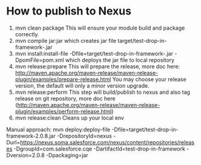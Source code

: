 # How to publish to Nexus
1. mvn clean package
    This will ensure your module build and package correctly.
2. mvn compile jar:jar
	which creates jar file target/test-drop-in-framework-<version>.jar
3. mvn install:install-file -Dfile=target/test-drop-in-framework-<version>.jar -DpomFile=pom.xml
	which deploys the jar file to local repository
4. mvn release:prepare
    This will prepare the release, more doc here:
    http://maven.apache.org/maven-release/maven-release-plugin/examples/prepare-release.html
    You may choose your release version, the default will only a minor version upgrade.
5. mvn release:perform
    This step will build/publish to nexus and also tag release on git repository, more doc here
    (http://maven.apache.org/maven-release/maven-release-plugin/examples/perform-release.html)
6. mvn release:clean
    Cleans up your local env

Manual approach:
mvn deploy:deploy-file -Dfile=target/test-drop-in-framework-2.0.8.jar -DrepositoryId=nexus -Durl=https://nexus.soma.salesforce.com/nexus/content/repositories/releases -DgroupId=com.salesforce.cqe -DartifactId=test-drop-in-framework -Dversion=2.0.8 -Dpackaging=jar